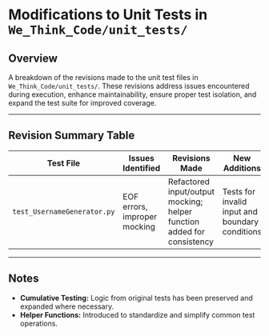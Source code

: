 # Modifications to Unit Tests in `We_Think_Code/unit_tests/`

## Overview
A breakdown of the revisions made to the unit test files in `We_Think_Code/unit_tests/`. These revisions address issues encountered during execution, enhance maintainability, ensure proper test isolation, and expand the test suite for improved coverage.

---

## Revision Summary Table

| Test File          | Issues Identified                         | Revisions Made                                                                 | New Additions                                              |
|--------------------|-------------------------------------------|-------------------------------------------------------------------------------|------------------------------------------------------------|
| `test_UsernameGenerator.py` | EOF errors, improper mocking              | Refactored input/output mocking; helper function added for consistency       | Tests for invalid input and boundary conditions            |

---

## Notes
- **Cumulative Testing:** Logic from original tests has been preserved and expanded where necessary.
- **Helper Functions:** Introduced to standardize and simplify common test operations.
